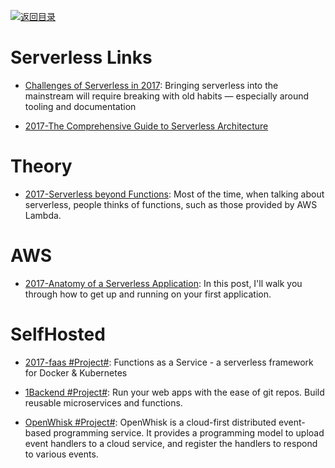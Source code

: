 [![返回目录](https://parg.co/UGo)](https://github.com/wxyyxc1992/Awesome-Links)

# Serverless Links

* [Challenges of Serverless in 2017](https://read.acloud.guru/challenges-of-serverless-in-2017-1086275165ec#.s7q05y9z6): Bringing serverless into the mainstream will require breaking with old habits — especially around tooling and documentation

- [2017-The Comprehensive Guide to Serverless Architecture](https://www.simform.com/serverless-architecture-guide/)

# Theory

* [2017-Serverless beyond Functions](https://medium.com/cloud-academy-inc/serverless-beyond-functions-cd81ee4c6b8d): Most of the time, when talking about serverless, people thinks of functions, such as those provided by AWS Lambda.

# AWS

* [2017-Anatomy of a Serverless Application](https://serverless.com/blog/anatomy-of-a-serverless-app/): In this post, I'll walk you through how to get up and running on your first application.

# SelfHosted

* [2017-faas #Project#](https://github.com/alexellis/faas): Functions as a Service - a serverless framework for Docker & Kubernetes

* [1Backend #Project#](https://github.com/1backend/1backend): Run your web apps with the ease of git repos. Build reusable microservices and functions.

* [OpenWhisk #Project#](https://github.com/apache/incubator-openwhisk): OpenWhisk is a cloud-first distributed event-based programming service. It provides a programming model to upload event handlers to a cloud service, and register the handlers to respond to various events.
